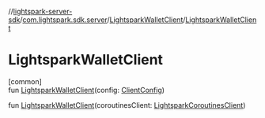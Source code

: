 //[lightspark-server-sdk](../../../index.md)/[com.lightspark.sdk.server](../index.md)/[LightsparkWalletClient](index.md)/[LightsparkWalletClient](-lightspark-wallet-client.md)

# LightsparkWalletClient

[common]\
fun [LightsparkWalletClient](-lightspark-wallet-client.md)(config: [ClientConfig](../-client-config/index.md))

fun [LightsparkWalletClient](-lightspark-wallet-client.md)(coroutinesClient: [LightsparkCoroutinesClient](../-lightspark-coroutines-client/index.md))
